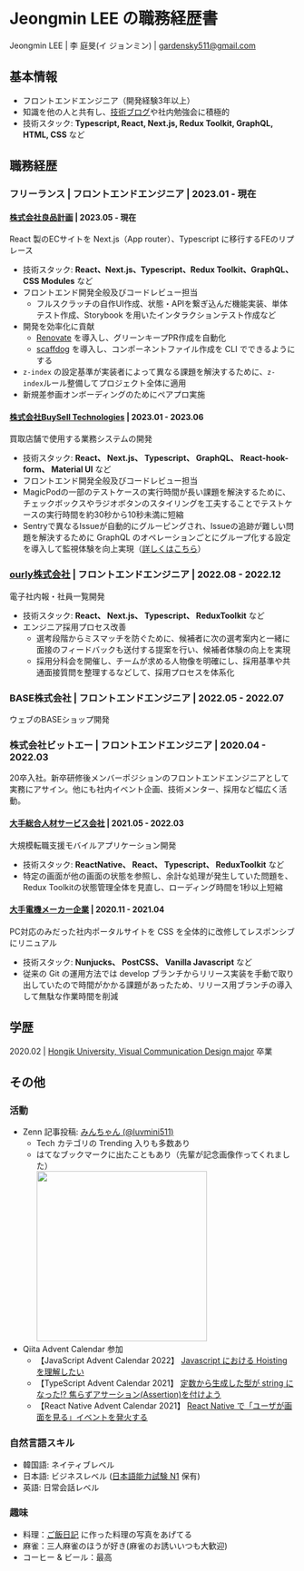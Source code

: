 # Jeongmin LEE の職務経歴書

Jeongmin LEE | 李 庭旻(イ ジョンミン) | gardensky511@gmail.com

## 基本情報

- フロントエンドエンジニア（開発経験3年以上）
- 知識を他の人と共有し、[技術ブログ]((https://zenn.dev/luvmini511))や社内勉強会に積極的
- 技術スタック: **Typescript, React, Next.js, Redux Toolkit, GraphQL, HTML, CSS** など

## 職務経歴

### フリーランス | フロントエンドエンジニア | 2023.01 - 現在

#### <u>株式会社良品計画</u> | 2023.05 - 現在

React 製のECサイトを Next.js（App router）、Typescript に移行するFEのリプレース

- 技術スタック: **React、Next.js、Typescript、Redux Toolkit、GraphQL、CSS Modules** など
- フロントエンド開発全般及びコードレビュー担当
  - フルスクラッチの自作UI作成、状態・APIを繋ぎ込んだ機能実装、単体テスト作成、Storybook を用いたインタラクションテスト作成など
- 開発を効率化に貢献
  - [Renovate](https://github.com/renovatebot/renovate) を導入し、グリーンキープPR作成を自動化
  - [scaffdog](https://scaff.dog/) を導入し、コンポーネントファイル作成を CLI でできるようにする
- `z-index` の設定基準が実装者によって異なる課題を解決するために、`z-index`ルール整備してプロジェクト全体に適用
- 新規差参画オンボーディングのためにペアプロ実施

#### <u>株式会社BuySell Technologies</u> | 2023.01 - 2023.06

買取店舗で使用する業務システムの開発

- 技術スタック: **React、 Next.js、 Typescript、 GraphQL、 React-hook-form、 Material UI** など 
- フロントエンド開発全般及びコードレビュー担当
- MagicPodの一部のテストケースの実行時間が長い課題を解決するために、チェックボックスやラジオボタンのスタイリングを工夫することでテストケースの実行時間を約30秒から10秒未満に短縮
- Sentryで異なるIssueが自動的にグルーピングされ、Issueの追跡が難しい問題を解決するために GraphQL のオペレーションごとにグループ化する設定を導入して監視体験を向上実現（[詳しくはこちら](https://zenn.dev/luvmini511/articles/fbc1ac22b360a7)）


### <u>ourly株式会社</u> | フロントエンドエンジニア | 2022.08 - 2022.12

電子社内報・社員一覧開発

- 技術スタック: **React、 Next.js、 Typescript、 ReduxToolkit** など
- エンジニア採用プロセス改善
  - 選考段階からミスマッチを防ぐために、候補者に次の選考案内と一緒に面接のフィードバックも送付する提案を行い、候補者体験の向上を実現
  - 採用分科会を開催し、チームが求める人物像を明確にし、採用基準や共通面接質問を整理するなどして、採用プロセスを体系化

### BASE株式会社 | フロントエンドエンジニア | 2022.05 - 2022.07

ウェブのBASEショップ開発

### 株式会社ビットエー | フロントエンドエンジニア | 2020.04 - 2022.03

20卒入社。新卒研修後メンバーポジションのフロントエンドエンジニアとして実務にアサイン。他にも社内イベント企画、技術メンター、採用など幅広く活動。

#### <u>大手総合人材サービス会社</u> | 2021.05 - 2022.03

大規模転職支援モバイルアプリケーション開発

- 技術スタック: **ReactNative、 React、 Typescript、 ReduxToolkit** など
- 特定の画面が他の画面の状態を参照し、余計な処理が発生していた問題を、Redux Toolkitの状態管理全体を見直し、ローディング時間を1秒以上短縮

#### <u>大手電機メーカー企業</u> | 2020.11 - 2021.04

PC対応のみだった社内ポータルサイトを CSS を全体的に改修してレスポンシブにリニュアル

- 技術スタック: **Nunjucks、 PostCSS、 Vanilla Javascript** など
- 従来の Git の運用方法では develop ブランチからリリース実装を手動で取り出していたので時間がかかる課題があったため、リリース用ブランチの導入して無駄な作業時間を削減

## 学歴

2020.02 | [Hongik University, Visual Communication Design major](https://cfa.hongik.ac.kr/front/boardlist.do?bbsConfigFK=4&searchLowItem=39) 卒業


## その他

### 活動

- Zenn 記事投稿: [みんちゃん (@luvmini511)](https://zenn.dev/luvmini511)
  - Tech カテゴリの Trending 入りも多数あり
  - はてなブックマークに出たこともあり（先輩が記念画像作ってくれました） <br><img src="https://user-images.githubusercontent.com/60424813/150143670-c75dca6d-3de2-43a4-8e45-365a26ff3b04.jpg" width="300">
- Qiita Advent  Calendar 参加
  - 【JavaScript Advent Calendar 2022】 [Javascript における Hoisting を理解したい](https://zenn.dev/luvmini511/articles/ac2c811097f6a0)
  - 【TypeScript Advent Calendar 2021】 [定数から生成した型が string になった!? 焦らずアサーション(Assertion)を付けよう](https://zenn.dev/luvmini511/articles/11f2ec7aad8e14)
  - 【React Native Advent Calendar 2021】 [React Native で「ユーザが画面を見る」イベントを発火する](https://zenn.dev/luvmini511/articles/b28c0383b5d28a)

### 自然言語スキル

- 韓国語: ネイティブレベル
- 日本語: ビジネスレベル ([日本語能力試験 N1](https://www.jlpt.jp/about/levelsummary.html) 保有)
- 英語: 日常会話レベル

### 趣味
- 料理：[ご飯日記](https://www.instagram.com/dailymeal_for_me/) に作った料理の写真をあげてる
- 麻雀：三人麻雀のほうが好き(麻雀のお誘いいつも大歓迎)
- コーヒー & ビール：最高
